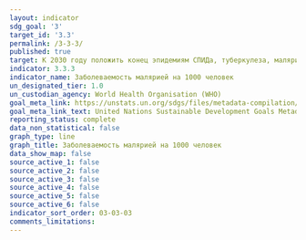 ```yaml
---
layout: indicator
sdg_goal: '3'
target_id: '3.3'
permalink: /3-3-3/
published: true
target: К 2030 году положить конец эпидемиям СПИДа, туберкулеза, малярии и тропических болезней, которым не уделяется должного внимания, и обеспечить борьбу с гепатитом, заболеваниями, передаваемыми через воду, и другими инфекционными заболеваниями
indicator: 3.3.3
indicator_name: Заболеваемость малярией на 1000 человек
un_designated_tier: 1.0
un_custodian_agency: World Health Organisation (WHO)
goal_meta_link: https://unstats.un.org/sdgs/files/metadata-compilation/Metadata-Goal-3.pdf
goal_meta_link_text: United Nations Sustainable Development Goals Metadata (PDF 431 KB)
reporting_status: complete
data_non_statistical: false
graph_type: line
graph_title: Заболеваемость малярией на 1000 человек
data_show_map: false
source_active_1: false
source_active_2: false
source_active_3: false
source_active_4: false
source_active_5: false
source_active_6: false
indicator_sort_order: 03-03-03
comments_limitations: 
---
```

